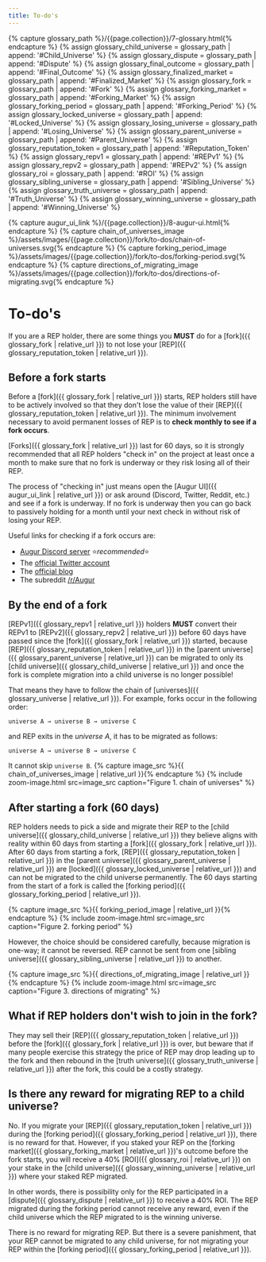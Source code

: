 ```yaml
---
title: To-do's
---
```

{% capture glossary_path %}/{{page.collection}}/7-glossary.html{% endcapture %}
{% assign glossary_child_universe = glossary_path | append: '#Child_Universe' %}
{% assign glossary_dispute = glossary_path | append: '#Dispute' %}
{% assign glossary_final_outcome = glossary_path | append: '#Final_Outcome' %}
{% assign glossary_finalized_market = glossary_path | append: '#Finalized_Market' %}
{% assign glossary_fork = glossary_path | append: '#Fork' %}
{% assign glossary_forking_market = glossary_path | append: '#Forking_Market' %}
{% assign glossary_forking_period = glossary_path | append: '#Forking_Period' %}
{% assign glossary_locked_universe = glossary_path | append: '#Locked_Universe' %}
{% assign glossary_losing_universe = glossary_path | append: '#Losing_Universe' %}
{% assign glossary_parent_universe = glossary_path | append: '#Parent_Universe' %}
{% assign glossary_reputation_token = glossary_path | append: '#Reputation_Token' %}
{% assign glossary_repv1 = glossary_path | append: '#REPv1' %}
{% assign glossary_repv2 = glossary_path | append: '#REPv2' %}
{% assign glossary_roi = glossary_path | append: '#ROI' %}
{% assign glossary_sibling_universe = glossary_path | append: '#Sibling_Universe' %}
{% assign glossary_truth_universe = glossary_path | append: '#Truth_Universe' %}
{% assign glossary_winning_universe = glossary_path | append: '#Winning_Universe' %}

{% capture augur_ui_link %}/{{page.collection}}/8-augur-ui.html{% endcapture %}
{% capture chain_of_universes_image %}/assets/images/{{page.collection}}/fork/to-dos/chain-of-universes.svg{% endcapture %}
{% capture forking_period_image %}/assets/images/{{page.collection}}/fork/to-dos/forking-period.svg{% endcapture %}
{% capture directions_of_migrating_image %}/assets/images/{{page.collection}}/fork/to-dos/directions-of-migrating.svg{% endcapture %}

# To-do's
If you are a REP holder, there are some things you **MUST** do for a [fork]({{ glossary_fork | relative_url }}) to not lose your [REP]({{ glossary_reputation_token | relative_url }}).

## Before a fork starts
Before a [fork]({{ glossary_fork | relative_url }}) starts, REP holders still have to be actively involved so that they don't lose the value of their [REP]({{ glossary_reputation_token | relative_url }}). The minimum involvement necessary to avoid permanent losses of REP is to **check monthly to see if a fork occurs**.

[Forks]({{ glossary_fork | relative_url }}) last for 60 days, so it is strongly recommended that all REP holders "check in" on the project at least once a month to make sure that no fork is underway or they risk losing all of their REP.

The process of "checking in" just means open the [Augur UI]({{ augur_ui_link | relative_url }}) or ask around (Discord, Twitter, Reddit, etc.) and see if a fork is underway. If no fork is underway then you can go back to passively holding for a month until your next check in without risk of losing your REP.

Useful links for checking if a fork occurs are:
 - [Augur Discord server](https://invite.augur.net)  ⭐*recommended*⭐
 - The [official Twitter account](https://twitter.com/augurproject)
 - The [official blog](https://augur.net/blog)
 - The subreddit [/r/Augur](https://www.reddit.com/r/Augur/)

## By the end of a fork
[REPv1]({{ glossary_repv1 | relative_url }}) holders **MUST** convert their REPv1 to [REPv2]({{ glossary_repv2 | relative_url }}) before 60 days have passed since the [fork]({{ glossary_fork | relative_url }}) started, because [REP]({{ glossary_reputation_token | relative_url }}) in the [parent universe]({{ glossary_parent_universe | relative_url }}) can be migrated to only its [child universe]({{ glossary_child_universe | relative_url }}) and once the fork is complete migration into a child universe is no longer possible!

That means they have to follow the chain of [universes]({{ glossary_universe | relative_url }}). For example, forks occur in the following order:
```
universe A → universe B → universe C
```
and REP exits in the *universe A*, it has to be migrated as follows: 
```
universe A → universe B → universe C
```
It cannot skip `universe B`.
{% capture image_src %}{{ chain_of_universes_image | relative_url }}{% endcapture %}
{% include zoom-image.html src=image_src caption="Figure 1. chain of universes" %}

## After starting a fork (60 days)
REP holders needs to pick a side and migrate their REP to the [child universe]({{ glossary_child_universe | relative_url }}) they believe aligns with reality within 60 days from starting a [fork]({{ glossary_fork | relative_url }}). After 60 days from starting a fork, [REP]({{ glossary_reputation_token | relative_url }}) in the [parent universe]({{ glossary_parent_universe | relative_url }}) are [locked]({{ glossary_locked_universe | relative_url }}) and can not be migrated to the child universe permanently. The 60 days starting from the start of a fork is called the [forking period]({{ glossary_forking_period | relative_url }}).

{% capture image_src %}{{ forking_period_image | relative_url }}{% endcapture %}
{% include zoom-image.html src=image_src caption="Figure 2. forking period" %}

However, the choice should be considered carefully, because migration is one-way; it cannot be reversed. REP cannot be sent from one [sibling universe]({{ glossary_sibling_universe | relative_url }}) to another.

{% capture image_src %}{{ directions_of_migrating_image | relative_url }}{% endcapture %}
{% include zoom-image.html src=image_src caption="Figure 3. directions of migrating" %}

## What if REP holders don't wish to join in the fork?
They may sell their [REP]({{ glossary_reputation_token | relative_url }}) before the [fork]({{ glossary_fork | relative_url }}) is over, but beware that if many people exercise this strategy the price of REP may drop leading up to the fork and then rebound in the [truth universe]({{ glossary_truth_universe | relative_url }}) after the fork, this could be a costly strategy.

## Is there any reward for migrating REP to a child universe?
No. If you migrate your [REP]({{ glossary_reputation_token | relative_url }}) during the [forking period]({{ glossary_forking_period | relative_url }}), there is no reward for that. However, if you staked your REP on the [forking market]({{ glossary_forking_market | relative_url }})'s outcome before the fork starts, you will receive a 40% [ROI]({{ glossary_roi | relative_url }}) on your stake in the [child universe]({{ glossary_winning_universe | relative_url }}) where your staked REP migrated.

In other words, there is possibility only for the REP participated in a [dispute]({{ glossary_dispute | relative_url }}) to receive a 40% ROI. The REP migrated during the forking period cannot receive any reward, even if the child universe which the REP migrated to is the winning universe.

There is no reward for migrating REP. But there is a severe panishment, that your REP cannot be migrated to any child universe, for not migrating your REP within the [forking period]({{ glossary_forking_period | relative_url }}).